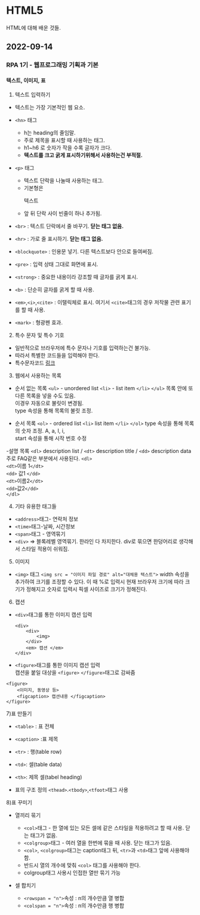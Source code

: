 # HTML5
HTML에 대해 배운 것들.

## 2022-09-14

### RPA 1기 - 웹프로그래밍 기획과 기본

#### 텍스트, 이미지, 표

1) 텍스트 입력하기
  - 텍스트는 가장 기본적인 웹 요소.
  
  - `<hn>` 태그 
    - h는 heading의 줄임말.
    - 주로 제목을 표시할 때 사용하는 태그.
    - h1~h6 로 숫자가 작을 수록 글자가 크다.
    - **텍스트를 크고 굵게 표시하기위해서 사용하는건 부적절.**
    
  - `<p>` 태그
    - 텍스트 단락을 나눌때 사용하는 태그.
    - 기본형은 <p> 텍스트 </p>
    - 앞 뒤 단락 사이 빈줄이 하나 추가됨.
    
  - `<br>` : 텍스트 단락에서 줄 바꾸기. **닫는 태그 없음.**
  - `<hr>` : 가로 줄 표시하기. **닫는 태그 없음.**
  - `<blockquote>` : 인용문 넣기. 다른 텍스트보다 안으로 들여써짐.
  - `<pre>` : 입력 상태 그대로 화면에 표시.
  - `<strong>` : 중요한 내용이라 강조할 때 글자를 굵게 표시.
  - `<b>` : 단순히 글자를 굵게 할 때 사용.
  - `<em>`,`<i>`,`<cite>` : 이탤릭체로 표시. 여기서 `<cite>`태그의 경우 저작물 관련 표기를 할 때 사용.
  - `<mark>` : 형광펜 효과.
  
2) 특수 문자 및 특수 기호
  - 일반적으로 브라우저에 특수 문자나 기호를 입력하는건 불가능.   
  - 따라서 특별한 코드들을 입력해야 한다.   
  - 특수문자코드 [링크](https://html.spec.whatwg.org/multipage/named-characters.html)

3) 웹에서 사용하는 목록
  - 순서 없는 목록
    `<ul>` - unordered list
      `<li>` - list item  `</li>`
    `</ul>`
    목록 안에 또다른 목록을 넣을 수도 있음.   
    이경우 자동으로 불릿이 변경됨.   
    type 속성을 통해 목록의 불릿 조정.   


  - 순서 목록
    `<ol>` - ordered list
      `<li>` list item `</li>`
    `</ol>`
    type 속성을 통해 목록의 숫자 조정. A, a, I, i,   
    start 속성을 통해 시작 번호 수정

  -설명 목록
    `<dl>` description list  / `<dt>` description title / `<dd>` description data   
    주로 FAQ같은 부분에서 사용된다.
    `<dl>`   
	    `<dt>`이름 1`</dt>`   
	    `<dd>` 값1 `</dd>`   
	    `<dt>`이름2`</dt>`   
	    `<dd>`값2`</dd>`   
    `</dl>`

4) 기타 유용한 태그들
  - `<address>`태그- 연락처 정보
  - `<time>`태그-날짜, 시간정보
  - `<span>`태그 - 영역묶기
  - `<div>` => 블록레벨 영역묶기. 한라인 다 차지한다.
  div로 묶으면 한덩어리로 생각해서 스타일 적용이 쉬워짐.
  
  
5) 이미지 
  - `<img>` 태그 
    `<img src = "이미지 파일 경로" alt="대체용 텍스트">`
    width 속성을 추가하여 크기를 조정할 수 있다. 이 때 %로 입력시 현재 브라우저 크기에 따라 크기가 정해지고 숫자로 입력시 픽셀 사이즈로 크기가 정해진다.
    
    

6) 캡션
  - `<div>`태그를 통한 이미지 캡션 입력
	```
	<div>   
		<div>   
			<img>   
		</div>   
		<em> 캡션 </em>   
	</div>
	```	
  - `<figure>`태그를 통한 이미지 캡션 입력   
  	캡션을 붙일 대상을 `<figure>` `</figure>`태그로 감싸줌
```
<figure>
	<이미지, 동영상 등>
	<figcaption> 캡션내용 </figcaption>
</figure>
```
7)표 만들기

  - `<table>` : 표 전체
  - `<caption>` :표 제목
  - `<tr>` :  행(table row)
  - `<td>`: 셀(table data)
  - `<th>`: 제목 셀(tabel heading)

 -  표의 구조 정의
`<thead>`.`<tbody>`,`<tfoot>`태그 사용

8)표 꾸미기
  - 열끼리 묶기
    - `<col>`태그 - 한 열에 있는 모든 셀에 같은 스타일을 적용하려고 할 때 사용. 닫는 태그가 없음.
    - `<colgroup>`태그 - 여러 열을 한번에 묶을 때 사용. 닫는 태그가 있음.
    - `<col>`, `<colgroup>`태그는 caption태그 뒤, `<tr>`과 `<td>`태그 앞에 사용해야 함.
    -  반드시 열의 개수에 맞춰 `<col>` 태그를 사용해야 한다.
    - colgroup태그 사용시 인접한 열만 묶기 가능

  - 셀 합치기
    - `<rowspan = "n">`속성 : n의 개수만큼 열 병합
    - `<colspan = "n">`속성 : n의 개수만큼 행 병합
